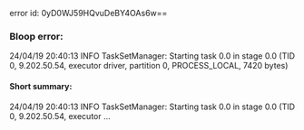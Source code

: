 error id: 0yD0WJ59HQvuDeBY4OAs6w==
### Bloop error:

24/04/19 20:40:13 INFO TaskSetManager: Starting task 0.0 in stage 0.0 (TID 0, 9.202.50.54, executor driver, partition 0, PROCESS_LOCAL, 7420 bytes)
#### Short summary: 

24/04/19 20:40:13 INFO TaskSetManager: Starting task 0.0 in stage 0.0 (TID 0, 9.202.50.54, executor ...